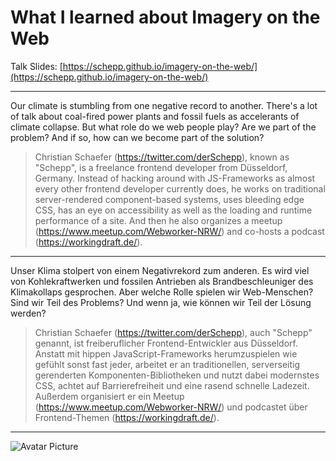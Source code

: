 What I learned about Imagery on the Web
======

Talk Slides: [https://schepp.github.io/imagery-on-the-web/](https://schepp.github.io/imagery-on-the-web/)

---

Our climate is stumbling from one negative record to another. There's a lot of talk about coal-fired power plants and fossil fuels as accelerants of climate collapse. But what role do we web people play? Are we part of the problem? And if so, how can we become part of the solution?

> Christian Schaefer (https://twitter.com/derSchepp), known as "Schepp", is a freelance frontend developer from Düsseldorf, Germany. Instead of hacking around with JS-Frameworks as almost every other frontend developer currently does, he works on traditional server-rendered component-based systems, uses bleeding edge CSS, has an eye on accessibility as well as the loading and runtime performance of a site. And then he also organizes a meetup (https://www.meetup.com/Webworker-NRW/) and co-hosts a podcast (https://workingdraft.de/).

---

Unser Klima stolpert von einem Negativrekord zum anderen. Es wird viel von Kohlekraftwerken und fossilen Antrieben als Brandbeschleuniger des Klimakollaps gesprochen. Aber welche Rolle spielen wir Web-Menschen? Sind wir Teil des Problems? Und wenn ja, wie können wir Teil der Lösung werden?

> Christian Schaefer (https://twitter.com/derSchepp), auch "Schepp" genannt, ist freiberuflicher Frontend-Entwickler aus Düsseldorf. Anstatt mit hippen JavaScript-Frameworks herumzuspielen wie gefühlt sonst fast jeder, arbeitet er an traditionellen, serverseitig gerenderten Komponenten-Bibliotheken und nutzt dabei modernstes CSS, achtet auf Barrierefreiheit und eine rasend schnelle Ladezeit. Außerdem organisiert er ein Meetup (https://www.meetup.com/Webworker-NRW/) und podcastet über Frontend-Themen (https://workingdraft.de/).

---

![Avatar Picture](https://s.gravatar.com/avatar/7096dcb1690ef7418c4e94518f2fed31?s=200) 
 
